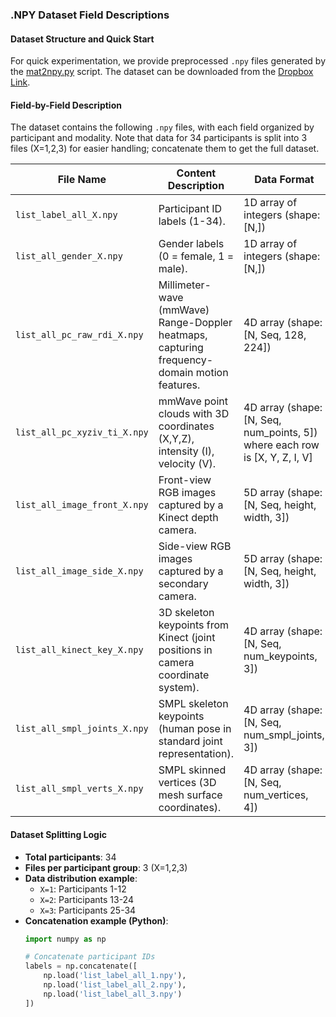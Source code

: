 ### .NPY Dataset Field Descriptions  


#### **Dataset Structure and Quick Start**  
For quick experimentation, we provide preprocessed `.npy` files generated by the [mat2npy.py](https://github.com/Multi-Gait/preprocessing/blob/d6258e5dc3fa3f39d40dec6eb8b259ab82d1619e/Scripts/Mat2Npy/mat2npy.py) script. The dataset can be downloaded from the [Dropbox Link](https://www.dropbox.com/scl/fo/0lz1zqmw0ku0kr04m29mq/AEvwNYA8tv4TXFoKil-wT9Y?rlkey=hhbnj12x268vw9yy3bi23koyk&st=8gqgfdhs&dl=0).  


#### **Field-by-Field Description**  
The dataset contains the following `.npy` files, with each field organized by participant and modality. Note that data for 34 participants is split into 3 files (X=1,2,3) for easier handling; concatenate them to get the full dataset.  


| **File Name**                          | **Content Description**                                                                 | **Data Format**                          |
|----------------------------------------|---------------------------------------------------------------------------------------|------------------------------------------|
| `list_label_all_X.npy`                 | Participant ID labels (1-34).                                                         | 1D array of integers (shape: [N,])       |
| `list_all_gender_X.npy`                | Gender labels (0 = female, 1 = male).                                                 | 1D array of integers (shape: [N,])       |
| `list_all_pc_raw_rdi_X.npy`            | Millimeter-wave (mmWave) Range-Doppler heatmaps, capturing frequency-domain motion features. | 4D array (shape: [N, Seq, 128, 224]) |
| `list_all_pc_xyziv_ti_X.npy`           | mmWave point clouds with 3D coordinates (X,Y,Z), intensity (I), velocity (V). | 4D array (shape: [N, Seq, num_points, 5]) where each row is [X, Y, Z, I, V] |
| `list_all_image_front_X.npy`           | Front-view RGB images captured by a Kinect depth camera.                               | 5D array (shape: [N, Seq, height, width, 3])  |
| `list_all_image_side_X.npy`            | Side-view RGB images captured by a secondary camera.                                   | 5D array (shape: [N, Seq, height, width, 3])  |
| `list_all_kinect_key_X.npy`            | 3D skeleton keypoints from Kinect (joint positions in camera coordinate system).       | 4D array (shape: [N, Seq, num_keypoints, 3])  |
| `list_all_smpl_joints_X.npy`           | SMPL skeleton keypoints (human pose in standard joint representation).                | 4D array (shape: [N, Seq, num_smpl_joints, 3])|
| `list_all_smpl_verts_X.npy`            | SMPL skinned vertices (3D mesh surface coordinates).                                   | 4D array (shape: [N, Seq, num_vertices, 4])   |


#### **Dataset Splitting Logic**  
- **Total participants**: 34  
- **Files per participant group**: 3 (X=1,2,3)  
- **Data distribution example**:  
  - `X=1`: Participants 1-12  
  - `X=2`: Participants 13-24  
  - `X=3`: Participants 25-34  
- **Concatenation example (Python)**:  
  ```python
  import numpy as np
  
  # Concatenate participant IDs
  labels = np.concatenate([
      np.load('list_label_all_1.npy'),
      np.load('list_label_all_2.npy'),
      np.load('list_label_all_3.npy')
  ])
  ```
